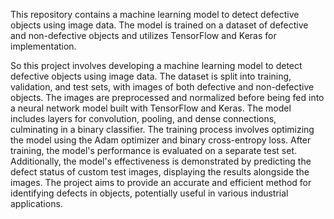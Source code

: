 
This repository contains a machine learning model to detect defective objects using image data.
The model is trained on a dataset of defective and non-defective objects and utilizes TensorFlow and Keras for implementation.

So this project involves developing a machine learning model to detect defective objects using image data.
The dataset is split into training, validation, and test sets, with images of both defective and non-defective objects.
The images are preprocessed and normalized before being fed into a neural network model built with TensorFlow and Keras. The model includes layers for convolution, pooling, and dense connections, culminating in a binary classifier.
The training process involves optimizing the model using the Adam optimizer and binary cross-entropy loss. After training, the model's performance is evaluated on a separate test set. Additionally, the model's effectiveness is demonstrated by predicting the defect status of custom test images, displaying the results alongside the images.
The project aims to provide an accurate and efficient method for identifying defects in objects, potentially useful in various industrial applications.

